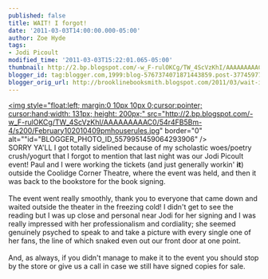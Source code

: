 ```yaml
---
published: false
title: WAIT! I forgot!
date: '2011-03-03T14:00:00.000-05:00'
author: Zoe Hyde
tags:
- Jodi Picoult
modified_time: '2011-03-03T15:22:01.065-05:00'
thumbnail: http://2.bp.blogspot.com/-w_F-rulOKCg/TW_4ScVzKhI/AAAAAAAAAC0/54r4FB5Bm-4/s72-c/February102010409pmhouserules.jpg
blogger_id: tag:blogger.com,1999:blog-5767374071871443859.post-377459779787806906
blogger_orig_url: http://brooklinebooksmith.blogspot.com/2011/03/wait-i-forgot.html
---
```


<a onblur="try {parent.deselectBloggerImageGracefully();} catch(e) {}" href="http://2.bp.blogspot.com/-w_F-rulOKCg/TW_4ScVzKhI/AAAAAAAAAC0/54r4FB5Bm-4/s1600/February102010409pmhouserules.jpg"><img style="float:left; margin:0 10px 10px 0;cursor:pointer; cursor:hand;width: 131px; height: 200px;" src="http://2.bp.blogspot.com/-w_F-rulOKCg/TW_4ScVzKhI/AAAAAAAAAC0/54r4FB5Bm-4/s200/February102010409pmhouserules.jpg" border="0" alt=""id="BLOGGER_PHOTO_ID_5579951459064293906" /></a><br />SORRY YA'LL I got totally sidelined because of my scholastic woes/poetry crush/yogurt that I forgot to mention that last night was our Jodi Picoult event! Paul and I were working the tickets (and just generally workin' <b>it</b>) outside the Coolidge Corner Theatre, where the event was held, and then it was back to the bookstore for the book signing.<br /><br />The event went really smoothly, thank you to everyone that came down and waited outside the theater in the freezing cold! I didn't get to see the reading but I was up close and personal near Jodi for her signing and I was really impressed with her professionalism and cordiality; she seemed genuinely psyched to speak to and take a picture with every single one of her fans, the line of which snaked even out our front door at one point. <br /><br />And, as always, if you didn't manage to make it to the event you should stop by the store or give us a call in case we still have signed copies for sale.